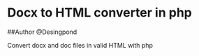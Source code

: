 # Docx to HTML converter in php

##Author
@Desingpond

Convert docx and doc files in valid HTML with php